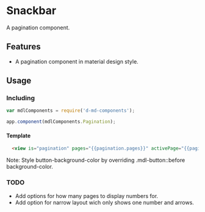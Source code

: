 # Snackbar
A pagination component.


Features
--------
- A pagination component in material design style. 

Usage
-----
### Including
```javascript
var mdlComponents = require('d-md-components');

app.component(mdlComponents.Pagination);
```

#### Template
```html
  <view is="pagination" pages="{{pagination.pages}}" activePage="{{pagination.activePage}}" class="extraClass" />
```

Note: Style button-background-color by overriding .mdl-button::before background-color.

### TODO
- Add options for how many pages to display numbers for.
- Add option for narrow layout wich only shows one number and arrows.
